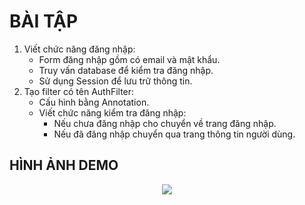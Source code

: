 # BÀI TẬP
1. Viết chức năng đăng nhập:
    - Form đăng nhập gồm có email và mật khẩu.
    - Truy vấn database để kiểm tra đăng nhập.
    - Sử dụng Session để lưu trữ thông tin.
2. Tạo filter có tên AuthFilter:
    - Cấu hình bằng Annotation.
    - Viết chức năng kiểm tra đăng nhập:
        - Nếu chưa đăng nhập cho chuyển về trang đăng nhập.
        - Nếu đã đăng nhập chuyển qua trang thông tin người dùng.

## HÌNH ẢNH DEMO
<p align="center">
<img src="https://media-exp1.licdn.com/dms/image/C5622AQEyHTQ-PkK3Rg/feedshare-shrink_2048_1536/0/1658993917439?e=1661990400&v=beta&t=B6VKAfkF8vcT2UBBqhQfGOFJ7Y1c8_a7U_Ttqmr2wyQ"></img>
</p>
